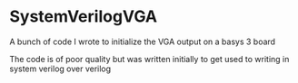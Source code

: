 # SystemVerilogVGA
A bunch of code I wrote to initialize the VGA output on a basys 3 board 

The code is of poor quality but was written initially to get used to writing in system verilog over verilog
